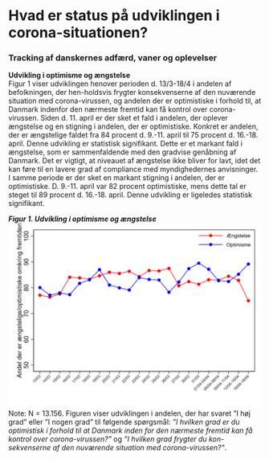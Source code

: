 # Hvad er status på udviklingen i corona-situationen?  
### Tracking af danskernes adfærd, vaner og oplevelser

**Udvikling i optimisme og ængstelse**  
Figur 1 viser udviklingen henover perioden d. 13/3-18/4 i andelen af befolkningen, der hen-holdsvis frygter konsekvenserne af den nuværende situation med corona-virussen, og andelen der er optimistiske i forhold til, at Danmark indenfor den nærmeste fremtid kan få kontrol over corona-virussen. Siden d. 11. april er der sket et fald i andelen, der oplever ængstelse og en stigning i andelen, der er optimistiske. Konkret er andelen, der er ængstelige faldet fra 84 procent d. 9.-11. april til 75 procent d. 16.-18. april. Denne udvikling er statistisk signifikant. Dette er et markant fald i ængstelse, som er sammenfaldende med den gradvise genåbning af Danmark. Det er vigtigt, at niveauet af ængstelse ikke bliver for lavt, idet det kan føre til en lavere grad af compliance med myndighedernes anvisninger. I samme periode er der sket en markant stigning i andelen, der er optimistiske. D. 9.-11. april var 82 procent optimistiske, mens dette tal er steget til 89 procent d. 16.-18. april. Denne udvikling er ligeledes statistisk signifikant.   

***Figur 1. Udvikling i optimisme og ængstelse***  
![figur 1](https://github.com/mariefly/HOPE/blob/master/figur_1.tif)
Note: N = 13.156. Figuren viser udviklingen i andelen, der har svaret ”I høj grad” eller ”I nogen grad” til følgende spørgsmål: *”I hvilken grad er du optimistisk i forhold til at Danmark inden for den nærmeste fremtid kan få kontrol over corona-virussen?”* og *”I hvilken grad frygter du kon-sekvenserne af den nuværende situation med corona-virussen?"*.
